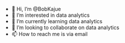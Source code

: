 - 👋 Hi, I’m @BobKajue
- 👀 I’m interested in data analytics 
- 🌱 I’m currently learning data analytics
- 💞️ I’m looking to collaborate on data analytics 
- 📫 How to reach me is via email

<!---
BobKajue/BobKajue is a ✨ special ✨ repository because its `README.md` (this file) appears on your GitHub profile.
You can click the Preview link to take a look at your changes.
--->
